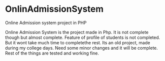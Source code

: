 OnlinAdmissionSystem
====================

Online Admission system project in PHP


Online Admission System is the project made in Php. It is not complete though but almost complete. 
Feature of profile of students is not completed. But it wont take much time to completethe rest.
Its an old project, made during my college days. Need some minor changes and it will be complete.
Rest of the things are tested and working fine.
